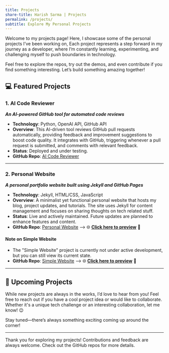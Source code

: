 ```yaml
---
title: Projects
share-title: Harish Sarma | Projects
permalink: /projects/
subtitle: Explore My Personal Projects
---
```


Welcome to my projects page! Here, I showcase some of the personal projects I’ve been working on, Each project represents a step forward in my journey as a developer, where I’m constantly learning, experimenting, and challenging myself to push boundaries in technology. 

Feel free to explore the repos, try out the demos, and even contribute if you find something interesting. Let’s build something amazing together!

## 💻 Featured Projects

### 1. **AI Code Reviewer**
   **_An AI-powered GitHub tool for automated code reviews_**  
   - **Technology**: Python, OpenAI API, GitHub API  
   - **Overview**: This AI-driven tool reviews GitHub pull requests automatically, providing feedback and improvement suggestions to boost code quality. It integrates with GitHub, triggering whenever a pull request is submitted, and comments with relevant feedback.  
   - **Status**: Deployed and under testing.  
   - **GitHub Repo**: [AI Code Reviewer](https://github.com/harishsarmav/AI_Code_Review)

---

### 2. **Personal Website**
   **_A personal portfolio website built using Jekyll and GitHub Pages_**  
   - **Technology**: Jekyll, HTML/CSS, JavaScript  
   - **Overview**: A minimalist yet functional personal website that hosts my blog, project updates, and tutorials. The site uses Jekyll for content management and focuses on sharing thoughts on tech related stuff.  
   - **Status**: Live and actively maintained. Future updates are planned to enhance features and content.
   - **GitHub Repo**: [Personal Website](https://github.com/harishsarmav/HarishHub)  --> 🌐 [**Click here to preview**](https://harishsarmav.github.io/HarishHub/) 🚀

#### Note on Simple Website
   - The "Simple Website" project is currently not under active development, but you can still view its current state.
   - **GitHub Repo**: [Simple Website](https://github.com/harishsarmav/hsv)  --> 🌐 [**Click here to preview**](https://harishsarmav.github.io/hsv/) 🚀 

---

## 📅 Upcoming Projects

While new projects are always in the works, I’d love to hear from you! Feel free to reach out if you have a cool project idea or would like to collaborate. Whether it's a unique tech challenge or an interesting collaboration, let me know! 😉

Stay tuned—there’s always something exciting coming up around the corner!

---

Thank you for exploring my projects! Contributions and feedback are always welcome. Check out the GitHub repos for more details.
